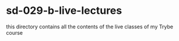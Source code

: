# sd-029-b-live-lectures
this directory contains all the contents of the live classes of my Trybe course
